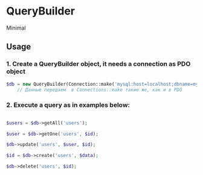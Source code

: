 # QueryBuilder
Minimal 
## Usage
### 1. Create a QueryBuilder object, it needs a connection as PDO object
```php
$db = new QueryBuilder(Connection::make('mysql:host=localhost;dbname=my_database;charset=utf8', 'root', 'root'));
    // Данные передаем  в Connections::make такие же, как и в PDO
```
### 2.  Execute a query as in examples below:
```php 

$users = $db->getAll('users');

$user = $db->getOne('users', $id);

$db->update('users', $user, $id);

$id = $db->create('users', $data);

$db->delete('users', $id);


```
